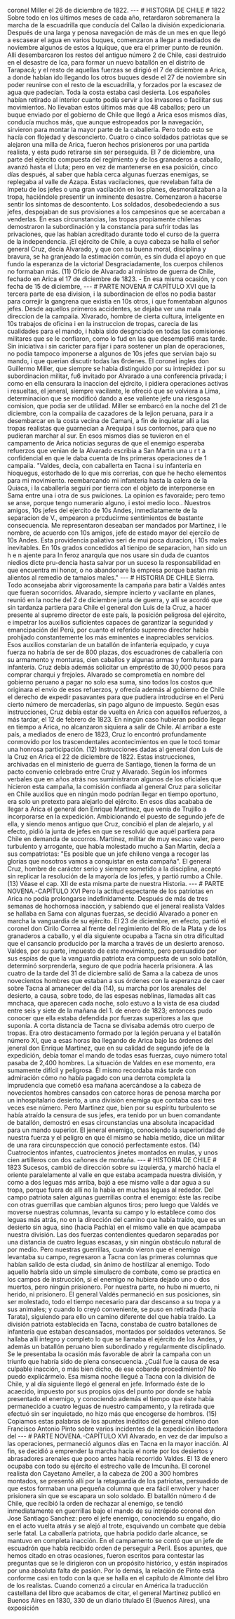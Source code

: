 coronel Miller el 26 de diciembre de 1822. --- # HISTORIA DE CHILE # 1822 Sobre todo en los últimos meses de cada año, retardaron sobremanera la marcha de la escuadrilla que conducía del Callao la división expedicionaria. Después de una larga y penosa navegación de más de un mes en que llegó a escasear el agua en varios buques, comenzaron a llegar a mediados de noviembre algunos de estos a Iquique, que era el primer punto de reunión. Allí desembarcaron los restos del antiguo número 2 de Chile, casi destruido en el desastre de Ica, para formar un nuevo batallón en el distrito de Tarapacá; y el resto de aquellas fuerzas se dirigió el 7 de diciembre a Arica, a donde habían ido llegando los otros buques desde el 27 de noviembre sin poder reunirse con el resto de la escuadrilla, y forzados por la escasez de agua que padecían. Toda la costa estaba casi desierta. Los españoles habían retirado al interior cuanto podía servir a los invasores o facilitar sus movimientos. No llevaban estos últimos más que 48 caballos; pero un buque enviado por el gobierno de Chile que llegó a Arica esos mismos días, conducía muchos más, que aunque estropeados por la navegación, sirvieron para montar la mayor parte de la caballería. Pero todo esto se hacía con flojedad y desconcierto. Cuatro o cinco soldados patriotas que se alejaron una milla de Arica, fueron hechos prisioneros por una partida realista, y esta pudo retirarse sin ser perseguida. El 7 de diciembre, una parte del ejército compuesta del regimiento y de los granaderos a caballo, avanzó hasta el Lluta; pero en vez de mantenerse en esa posición, cinco días después, al saber que había cerca algunas fuerzas enemigas, se replegaba al valle de Azapa. Estas vacilaciones, que revelaban falta de ímpetu de los jefes o una gran vacilación en los planes, desmoralizaban a la tropa, haciéndole presentir un inminente desastre. Comenzaron a hacerse sentir los síntomas de descontento. Los soldados, desobedeciendo a sus jefes, despojaban de sus provisiones a los campesinos que se acercaban a venderlas. En esas circunstancias, las tropas propiamente chilenas demostraron la subordinación y la constancia para sufrir todas las privaciones, que las habían acreditado durante todo el curso de la guerra de la independencia. ¡El ejército de Chile, a cuya cabeza se halla el señor general Cruz, decía Alvarado, y que con su buena moral, disciplina y bravura, se ha granjeado la estimación común, es sin duda el apoyo en que fundo la esperanza de la victoria! Desgraciadamente, los cuerpos chilenos no formaban más. (11) Oficio de Alvarado al ministro de guerra de Chile, fechado en Arica el 17 de diciembre de 1823. - En esa misma ocasión, y con fecha de 15 de diciembre, --- # PARTE NOVENA # CAPÍTULO XVI que la tercera parte de esa division, i la subordinacion de el!os no podia bastar para correjir la gangrena que existia en 10s otros, i que fomentaban algunos jefes. Desde aquellos primeros accidentes, se dejaba ver una mala direccion de la campaiia. Xlvarado, hombre de cierta cultura, inteligente en 10s trabajos de oficina i en la instruccion de tropas, carecia de las cualidades para el mando, i habia sido desgnciado en todas las comisiones militares que se le confiaron, como lo fud en las que desempefi6 mas tarde. Sin iniciativa i sin caricter para fijar i para sostener un plan de operaciones, no podia tampoco imponerse a algunos de 10s jefes que servian bajo su mando, i que querian discutir todas las 6rdenes. El coronel ingles don Guillermo Miller, que siempre se habia distinguido por su intrepidez i por su subordinacion militar, fu6 invitado por Alvarado a una conferencia privada; i como en ella censurara la inaccion del ejdrcito, i pidiera operaciones activas i resueltas, el jeneral, siempre vacilante, le ofreció que se volviera a Lima, determinacion que se modificó dando a ese valiente jefe una riesgosa comision, que podia ser de utilidad. Miller se embarcó en la noche del 21 de diciembre, con la compaiiia de cazadores de la lejion peruana, para ir a desembarcar en la costa vecina de Camani, a fin de inquietar alli a las tropas realistas que guarnecian a Arequipa i sus contornos, para que no pudieran marchar al sur. En esos mismos dias se tuvieron en el campamento de Arica noticias seguras de que el enemigo esperaba refuerzos que venian de la Alvarado escribia a San Martin una u r t a confidencial en que le daba cuenta de Ins primeras operaciones de 1 campaiia. "Valdes, decia, con caballerta en Tacna i su infanteria en hioquegus, estorhado de lo que mis correrias, con que he hecho elementos para mi movimiento. reembarcando mi infanteria hasta la calera de la Quiaca, i la caballerla seguiri por tierra con el objeto de interponerse en Sama entre una i otra de sus pwiciones. La opinion es favoraide; pero temo se anse, porque tengo numerario alguno, i estoi medio loco.. Nuestros amigos, 10s jefes del ejercito de 10s Andes, inmediatamente de la separacion de V., empearon a prcducirme sentimientos de bastante consecuencia. Me representaron deseaban ser mandados por Martinez, i le nombre, de acuerdo con 10s amigos, jefe de estado mayor del ejercilo de 10s Andes. Esta providencia paliativa seri de mui poca duracion, i 10s males inevitables. En 10s grados concedidos a1 tienipo de separacion, han sido un h e n ajente para In feroz anarqula que nos usare sin duda de cuantos niedios dicte pru-dencia hasta salvar por un suceso la responsabilidad en que encuentra mi honor, o no abandonare la empresa porque bastan mis alientos al remedio de tamaios males." --- # HISTORIA DE CHILE Sierra. Todo aconsejaba abrir vigorosamente la campaña para batir a Valdés antes que fueran socorridos. Alvarado, siempre incierto y vacilante en planes, reunió en la noche del 2 de diciembre junta de guerra, y allí se acordó que sin tardanza partiera para Chile el general don Luis de la Cruz, a hacer presente al supremo director de este país, la posición peligrosa del ejército, e impetrar los auxilios suficientes capaces de garantizar la seguridad y emancipación del Perú, por cuanto el referido supremo director había prohijado constantemente los más eminentes e inapreciables servicios. Esos auxilios constarían de un batallón de infantería equipado, y cuya fuerza no habría de ser de 800 plazas, dos escuadrones de caballería con su armamento y monturas, cien caballos y algunas armas y fornituras para infantería. Cruz debía además solicitar un empréstito de 30,000 pesos para comprar charqui y frejoles. Alvarado se comprometía en nombre del gobierno peruano a pagar no solo esa suma, sino todos los costos que originara el envío de esos refuerzos, y ofrecía además al gobierno de Chile el derecho de expedir pasavantes para que pudiera introducirse en el Perú cierto número de mercaderías, sin pago alguno de impuesto. Según esas instrucciones, Cruz debía estar de vuelta en Arica con aquellos refuerzos, a más tardar, el 12 de febrero de 1823. En ningún caso hubieran podido llegar en tiempo a Arica, no alcanzaron siquiera a salir de Chile. Al arribar a este país, a mediados de enero de 1823, Cruz lo encontró profundamente conmovido por los trascendentales acontecimientos en que le tocó tomar una honrosa participación. (12) Instrucciones dadas al general don Luis de la Cruz en Arica el 22 de diciembre de 1822. Estas instrucciones, archivadas en el ministerio de guerra de Santiago, tienen la forma de un pacto convenio celebrado entre Cruz y Alvarado. Según los informes verbales que en años atrás nos suministraron algunos de los oficiales que hicieron esta campaña, la comisión confiada al general Cruz para solicitar en Chile auxilios que en ningún modo podrían llegar en tiempo oportuno, era solo un pretexto para alejarlo del ejército. En esos días acababa de llegar a Arica el general don Enrique Martínez, que venía de Trujillo a incorporarse en la expedición. Ambicionando el puesto de segundo jefe de ella, y siendo menos antiguo que Cruz, concibió el plan de alejarlo, y al efecto, pidió la junta de jefes en que se resolvió que aquél partiera para Chile en demanda de socorros. Martínez, militar de muy escaso valer, pero turbulento y arrogante, que había molestado mucho a San Martín, decía a sus compatriotas: "Es posible que un jefe chileno venga a recoger las glorias que nosotros vamos a conquistar en esta campaña". El general Cruz, hombre de carácter serio y siempre sometido a la disciplina, aceptó sin replicar la resolución de la mayoría de los jefes, y partió rumbo a Chile. (13) Véase el cap. XII de esta misma parte de nuestra Historia. --- # PARTE NOVENA.-CAPÍTULO XVI Pero la actitud espectante de los patriotas en Arica no podía prolongarse indefinidamente. Después de más de tres semanas de hochornosa inacción, y sabiendo que el jeneral realista Valdes se hallaba en Sama con algunas fuerzas, se decidió Alvarado a poner en marcha la vanguardia de su ejército. El 23 de diciembre, en efecto, partió el coronel don Cirilo Correa al frente del regimiento del Río de la Plata y de los granaderos a caballo, y el día siguiente ocupaba a Tacna sin otra dificultad que el cansancio producido por la marcha a través de un desierto arenoso. Valdes, por su parte, impuesto de este movimiento, pero persuadido por sus espías de que la vanguardia patriota era compuesta de un solo batallón, determinó sorprenderla, seguro de que podría hacerla prisionera. A las cuatro de la tarde del 31 de diciembre salió de Sama a la cabeza de unos novecientos hombres que estaban a sus órdenes con la esperanza de caer sobre Tacna al amanecer del día (14), su marcha por los arenales del desierto, a causa, sobre todo, de las espesas neblinas, llamadas allt cas mnchaca, que aparecen cada noche, solo estuvo a la vista de esa ciudad entre seis y siete de la mañana del 1. de enero de 1823; entonces pudo conocer que ella estaba defendida por fuerzas superiores a las que suponía. A corta distancia de Tacna se divisaba además otro cuerpo de tropas. Era otro destacamento formado por la legión peruana y el batallón número XI, que a esas horas iba llegando de Arica bajo las órdenes del jeneral don Enrique Martinez, que en su calidad de segundo jefe de la expedición, debía tomar el mando de todas esas fuerzas, cuyo número total pasaba de 2,400 hombres. La situación de Valdes en ese momento, era sumamente difícil y peligrosa. Él mismo recordaba más tarde con admiración cómo no había pagado con una derrota completa la imprudencia que cometió esa mañana acercándose a la cabeza de novecientos hombres cansados con catorce horas de penosa marcha por un inhospitalario desierto, a una división enemiga que contaba casi tres veces ese número. Pero Martinez que, bien por su espíritu turbulento se había atraído la censura de sus jefes, era tenido por un buen comandante de batallón, demostró en esas circunstancias una absoluta incapacidad para un mando superior. El jeneral enemigo, conociendo la superioridad de nuestra fuerza y el peligro en que él mismo se había metido, dice un militar de una rara circunspección que conoció perfectamente estos. (14) Cuatrocientos infantes, cuatrocientos jinetes montados en mulas, y unos cien artilleros con dos cañones de montaña. --- # HISTORIA DE CHILE # 1823 Sucesos, cambió de dirección sobre su izquierda, y marchó hacia el oriente paralelamente al valle en que estaba acampada nuestra división, y como a dos leguas más arriba, bajó a ese mismo valle a dar agua a su tropa, porque fuera de allí no la había en muchas leguas al rededor. Del campo patriota salen algunas guerrillas contra el enemigo: éste las recibe con otras guerrillas que cambian algunos tiros; pero luego que Valdés ve moverse nuestras columnas, levanta su campo y lo establece como dos leguas más atrás, no en la dirección del camino que había traído, que es un desierto sin agua, sino (hacia Pachía) en el mismo valle en que acampaba nuestra división. Las dos fuerzas contendientes quedaron separadas por una distancia de cuatro leguas escasas, y sin ningún obstáculo natural de por medio. Pero nuestras guerrillas, cuando vieron que el enemigo levantaba su campo, regresaron a Tacna con las primeras columnas que habían salido de esta ciudad, sin ánimo de hostilizar al enemigo. Todo aquello habría sido un simple simulacro de combate, como se practica en los campos de instrucción, si el enemigo no hubiera dejado uno o dos muertos, pero ningún prisionero. Por nuestra parte, no hubo ni muerto, ni herido, ni prisionero. El general Valdés permaneció en sus posiciones, sin ser molestado, todo el tiempo necesario para dar descanso a su tropa y a sus animales; y cuando lo creyó conveniente, se puso en retirada (hacia Tarata), siguiendo para ello un camino diferente del que había traído. La división patriota establecida en Tacna, constaba de cuatro batallones de infantería que estaban descansados, montados por soldados veteranos. Se hallaba allí íntegro y completo lo que se llamaba el ejército de los Andes, y además un batallón peruano bien subordinado y regularmente disciplinado. Se le presentaba la ocasión más favorable de abrir la campaña con un triunfo que habría sido de plena consecuencia. ¿Cuál fue la causa de esa culpable inacción, o más bien dicho, de ese cobarde procedimiento? No puedo explicármelo. Esa misma noche llegué a Tacna con la división de Chile, y al día siguiente llegó el general en jefe. Informado éste de lo acaecido, impuesto por sus propios ojos del punto por donde se había presentado el enemigo, y conociendo además el tiempo que éste había permanecido a cuatro leguas de nuestro campamento, y la retirada que efectuó sin ser inquietado, no hizo más que encogerse de hombros. (15) Copiamos estas palabras de los apuntes inéditos del general chileno don Francisco Antonio Pinto sobre varios incidentes de la expedición libertadora del --- # PARTE NOVENA.-CAPÍTULO XVI Alvarado, en vez de dar impulso a las operaciones, permaneció algunos días en Tacna en la mayor inacción. Al fin, se decidió a emprender la marcha hacia el norte por los desiertos y abrasadores arenales que poco antes había recorrido Valdes. El 13 de enero ocupaba con todo su ejército el estrecho valle de Imcuniha. El coronel realista don Cayetano Ameller, a la cabeza de 200 a 300 hombres montados, se presentó allí por la retaguardia de los patriotas, persuadido de que estos formaban una pequeña columna que era fácil envolver y hacer prisionera sin que se escapara un solo soldado. El batallón número 4 de Chile, que recibió la orden de rechazar al enemigo, se tendió inmediatamente en guerrillas bajo el mando de su intrépido coronel don Jose Santiago Sanchez: pero el jefe enemigo, conociendo su engaño, dio en el acto vuelta atrás y se alejó al trote, esquivando un combate que debía serle fatal. La caballería patriota, que habría podido darle alcance, se mantuvo en completa inacción. En el campamento se contó que un jefe de escuadrón que había recibido orden de perseguir a Peril. Esos apuntes, que hemos citado en otras ocasiones, fueron escritos para contestar las preguntas que se le dirigieron con un propósito histórico, y están inspirados por una absoluta falta de pasión. Por lo demás, la relación de Pinto está conforme casi en todo con la que se halla en el capítulo de Almonte del libro de los realistas. Cuando comenzó a circular en América la traducción castellana del libro que acabamos de citar, el general Martinez publicó en Buenos Aires en 1830, 330 de un diario titulado El (Buenos Aires), una exposición